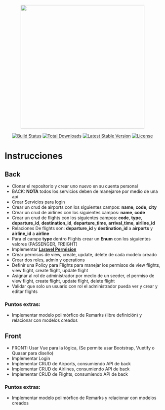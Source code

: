 <p align="center"><a href="https://laravel.com" target="_blank"><img src="https://raw.githubusercontent.com/laravel/art/master/logo-lockup/5%20SVG/2%20CMYK/1%20Full%20Color/laravel-logolockup-cmyk-red.svg" width="400"></a></p>

<p align="center">
<a href="https://travis-ci.org/laravel/framework"><img src="https://travis-ci.org/laravel/framework.svg" alt="Build Status"></a>
<a href="https://packagist.org/packages/laravel/framework"><img src="https://img.shields.io/packagist/dt/laravel/framework" alt="Total Downloads"></a>
<a href="https://packagist.org/packages/laravel/framework"><img src="https://img.shields.io/packagist/v/laravel/framework" alt="Latest Stable Version"></a>
<a href="https://packagist.org/packages/laravel/framework"><img src="https://img.shields.io/packagist/l/laravel/framework" alt="License"></a>
</p>

# Instrucciones
## Back

- Clonar el repositorio y crear uno nuevo en su cuenta personal
- BACK: **NOTA** todos los servicios deben de manejarse por medio de una api
- Crear Servicios para login
- Crear un crud de airports con los siguientes campos: **name**, **code**, **city**
- Crear un crud de airlines con los siguientes campos: **name**, **code**
- Crear un crud de flights con los siguientes campos: **code**, **type**, **departure_id**, **destination_id**, **departure_time**, **arrival_time**, **airline_id**
- Relaciones De flights son: **departure_id** y **destination_id** a **airports** y **airline_id** a **airline**
- Para el campo **type** dentro Flights crear un **Enum** con los siguientes valores (PASSENGER, FREIGHT)
- Implementar **[Laravel Permision](https://spatie.be/docs/laravel-permission/v4/introduction)**
- Crear permisos de view, create, update, delete de cada modelo creado
- Crear dos roles, admin y operations
- Definir una Policy para Flights para manejar los permisos de view flights, view flight, create flight, update flight
- Asignar al rol de administrador por medio de un seeder, el permiso de view flight, create flight, update flight, delete flight
- Validar que solo un usuario con rol el administrador pueda ver y crear y editar flights

### Puntos extras: 
- Implementar modelo polimórfico de Remarks (libre definición) y relacionar con modelos creados

## Front
- FRONT: Usar Vue para la lógica, (Se permite usar Bootstrap, Vuetify o Quasar para diseño)
- Implementar Login
- Implementar CRUD de Airports, consumiendo API de back
- Implementar CRUD de Airlines, consumiendo API de back
- Implementar CRUD de Flights, consumiendo API de back

### Puntos extras: 
- Implementar modelo polimórfico de Remarks y relacionar con modelos creados
